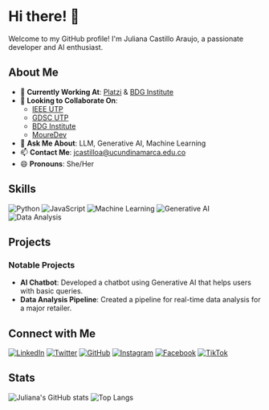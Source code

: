 # Hi there! 👋
Welcome to my GitHub profile! I'm Juliana Castillo Araujo, a passionate developer and AI enthusiast. 
## About Me
- 🔭 **Currently Working At**: [Platzi](https://platzi.com) & [BDG Institute](https://bdginstitute.edu.co/)
- 👯 **Looking to Collaborate On**: 
  - [IEEE UTP](https://www.ieee.org)
  - [GDSC UTP](https://developers.google.com/community/gdsc)
  - [BDG Institute](https://bdginstitute.edu.co/)
  - [MoureDev](https://moure.dev)
- 💬 **Ask Me About**: LLM, Generative AI, Machine Learning
- 📫 **Contact Me**: jcastilloa@ucundinamarca.edu.co
- 😄 **Pronouns**: She/Her
## Skills
![Python](https://img.shields.io/badge/Python-3776AB?style=for-the-badge&logo=python&logoColor=white)
![JavaScript](https://img.shields.io/badge/JavaScript-F7DF1E?style=for-the-badge&logo=javascript&logoColor=black)
![Machine Learning](https://img.shields.io/badge/Machine%20Learning-FF6F00?style=for-the-badge&logo=machine-learning&logoColor=white)
![Generative AI](https://img.shields.io/badge/Generative%20AI-00D1A4?style=for-the-badge&logo=ai&logoColor=white)
![Data Analysis](https://img.shields.io/badge/Data%20Analysis-4CAF50?style=for-the-badge&logo=data-analysis&logoColor=white)
## Projects
### Notable Projects
- **AI Chatbot**: Developed a chatbot using Generative AI that helps users with basic queries. 
- **Data Analysis Pipeline**: Created a pipeline for real-time data analysis for a major retailer.
## Connect with Me
[![LinkedIn](https://img.shields.io/badge/LinkedIn-0A66C2?style=for-the-badge&logo=linkedin&logoColor=white)](https://www.linkedin.com/in/julianacastilloaraujo)
[![Twitter](https://img.shields.io/badge/Twitter-1DA1F2?style=for-the-badge&logo=twitter&logoColor=white)](https://twitter.com/jcastilloaraujo)
[![GitHub](https://img.shields.io/badge/GitHub-181717?style=for-the-badge&logo=github&logoColor=white)](https://github.com/julianacastilloaraujo)
[![Instagram](https://img.shields.io/badge/Instagram-E4405F?style=for-the-badge&logo=instagram&logoColor=white)](https://instagram.com/julianacastilloaraujo)
[![Facebook](https://img.shields.io/badge/Facebook-1877F2?style=for-the-badge&logo=facebook&logoColor=white)](https://facebook.com/julianacastilloaraujo)
[![TikTok](https://img.shields.io/badge/TikTok-000000?style=for-the-badge&logo=tiktok&logoColor=white)](https://tiktok.com/@julianacastilloaraujo)
## Stats
![Juliana's GitHub stats](https://github-readme-stats.vercel.app/api?username=julianacastilloaraujo&show_icons=true&theme=radical)
![Top Langs](https://github-readme-stats.vercel.app/api/top-langs/?username=julianacastilloaraujo&layout=compact&theme=radical)
